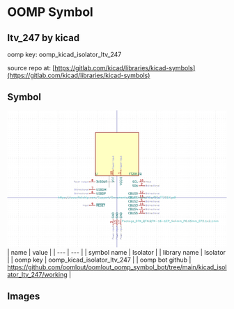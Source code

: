 # OOMP Symbol  
## ltv_247  by kicad  
  
oomp key: oomp_kicad_isolator_ltv_247  
  
source repo at: [https://gitlab.com/kicad/libraries/kicad-symbols](https://gitlab.com/kicad/libraries/kicad-symbols)  
## Symbol  
  
[![working.png](working_600.png)](working.png)  
| name | value | 
| --- | --- | 
| symbol name | Isolator | 
| library name | Isolator | 
| oomp key | oomp_kicad_isolator_ltv_247 | 
| oomp bot github | https://github.com/oomlout/oomlout_oomp_symbol_bot/tree/main/kicad_isolator_ltv_247/working | 
## Images  
